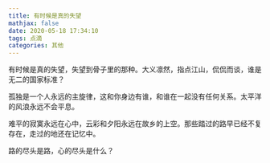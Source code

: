 ```yaml
---
title: 有时候是真的失望
mathjax: false
date: 2020-05-18 17:34:10
tags: 点滴
categories: 其他
---
```


有时候是真的失望，失望到骨子里的那种。大义凛然，指点江山，侃侃而谈，谁是无二的国家标准？

<!--more-->

孤独是一个人永远的主旋律，这和你身边有谁，和谁在一起没有任何关系。太平洋的风浪永远不会平息。

难平的寂寞永远在心中，云彩和夕阳永远在故乡的上空。那些踏过的路早已经不复存在，走过的地还在记忆中。

路的尽头是路，心的尽头是什么？

<!--
<hr/>
<span style="color:gray;font-size:12px">
参考： 
1.[link-01]()
2.[link-02]()
3.[link-03]()
</span>
-->